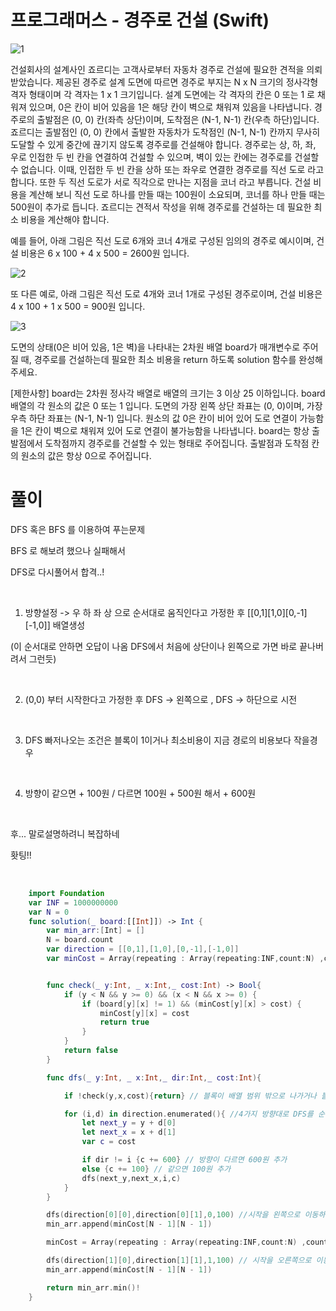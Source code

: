 # 프로그래머스 - 경주로 건설 (Swift)

![1](https://user-images.githubusercontent.com/42457589/132798643-bbc95906-7782-46cf-8fcb-1a3e42fc93ab.png)

건설회사의 설계사인 죠르디는 고객사로부터 자동차 경주로 건설에 필요한 견적을 의뢰받았습니다.
제공된 경주로 설계 도면에 따르면 경주로 부지는 N x N 크기의 정사각형 격자 형태이며 각 격자는 1 x 1 크기입니다.
설계 도면에는 각 격자의 칸은 0 또는 1 로 채워져 있으며, 0은 칸이 비어 있음을 1은 해당 칸이 벽으로 채워져 있음을 나타냅니다.
경주로의 출발점은 (0, 0) 칸(좌측 상단)이며, 도착점은 (N-1, N-1) 칸(우측 하단)입니다. 죠르디는 출발점인 (0, 0) 칸에서 출발한 자동차가 도착점인 (N-1, N-1) 칸까지 무사히 도달할 수 있게 중간에 끊기지 않도록 경주로를 건설해야 합니다.
경주로는 상, 하, 좌, 우로 인접한 두 빈 칸을 연결하여 건설할 수 있으며, 벽이 있는 칸에는 경주로를 건설할 수 없습니다.
이때, 인접한 두 빈 칸을 상하 또는 좌우로 연결한 경주로를 직선 도로 라고 합니다.
또한 두 직선 도로가 서로 직각으로 만나는 지점을 코너 라고 부릅니다.
건설 비용을 계산해 보니 직선 도로 하나를 만들 때는 100원이 소요되며, 코너를 하나 만들 때는 500원이 추가로 듭니다.
죠르디는 견적서 작성을 위해 경주로를 건설하는 데 필요한 최소 비용을 계산해야 합니다.

예를 들어, 아래 그림은 직선 도로 6개와 코너 4개로 구성된 임의의 경주로 예시이며, 건설 비용은 6 x 100 + 4 x 500 = 2600원 입니다.

![2](https://user-images.githubusercontent.com/42457589/132798646-8fede149-0f0f-4caa-9169-3fdc642fddd8.png)

또 다른 예로, 아래 그림은 직선 도로 4개와 코너 1개로 구성된 경주로이며, 건설 비용은 4 x 100 + 1 x 500 = 900원 입니다.

![3](https://user-images.githubusercontent.com/42457589/132798648-5cd2200d-d212-4fbc-9c21-47b5a3d40047.png)

도면의 상태(0은 비어 있음, 1은 벽)을 나타내는 2차원 배열 board가 매개변수로 주어질 때, 경주로를 건설하는데 필요한 최소 비용을 return 하도록 solution 함수를 완성해주세요.

[제한사항]
board는 2차원 정사각 배열로 배열의 크기는 3 이상 25 이하입니다.
board 배열의 각 원소의 값은 0 또는 1 입니다.
도면의 가장 왼쪽 상단 좌표는 (0, 0)이며, 가장 우측 하단 좌표는 (N-1, N-1) 입니다.
원소의 값 0은 칸이 비어 있어 도로 연결이 가능함을 1은 칸이 벽으로 채워져 있어 도로 연결이 불가능함을 나타냅니다.
board는 항상 출발점에서 도착점까지 경주로를 건설할 수 있는 형태로 주어집니다.
출발점과 도착점 칸의 원소의 값은 항상 0으로 주어집니다.

# 풀이
DFS 혹은 BFS 를 이용하여 푸는문제

BFS 로 해보려 했으나 실패해서

DFS로 다시풀어서 합격..!

​

1. 방향설정 -> 우 하 좌 상 으로 순서대로 움직인다고 가정한 후 [[0,1][1,0][0,-1][-1,0]] 배열생성

(이 순서대로 안하면 오답이 나옴 DFS에서 처음에 상단이나 왼쪽으로 가면 바로 끝나버려서 그런듯)

​

2. (0,0) 부터 시작한다고 가정한 후 DFS -> 왼쪽으로 , DFS -> 하단으로 시전

​

3. DFS 빠저나오는 조건은 블록이 1이거나 최소비용이 지금 경로의 비용보다 작을경우

​

4. 방향이 같으면 + 100원 / 다르면 100원 + 500원 해서 + 600원

​

후... 말로설명하려니 복잡하네 

홧팅!!

​
```swift
    import Foundation
    var INF = 1000000000
    var N = 0
    func solution(_ board:[[Int]]) -> Int {
        var min_arr:[Int] = []
        N = board.count
        var direction = [[0,1],[1,0],[0,-1],[-1,0]]
        var minCost = Array(repeating : Array(repeating:INF,count:N) ,count : N) // 최소비용 저장 배열


        func check(_ y:Int, _ x:Int,_ cost:Int) -> Bool{
            if (y < N && y >= 0) && (x < N && x >= 0) {
                if (board[y][x] != 1) && (minCost[y][x] > cost) {
                    minCost[y][x] = cost
                    return true    
                }
            }
            return false
        }

        func dfs(_ y:Int, _ x:Int,_ dir:Int,_ cost:Int){

            if !check(y,x,cost){return} // 블록이 배열 범위 밖으로 나가거나 블록값이 1이거나 최소비용만족 못할경우 판별

            for (i,d) in direction.enumerated(){ //4가지 방향대로 DFS를 순차적으로 실행
                let next_y = y + d[0]
                let next_x = x + d[1]
                var c = cost

                if dir != i {c += 600} // 방향이 다르면 600원 추가
                else {c += 100} // 같으면 100원 추가
                dfs(next_y,next_x,i,c)
            }
        }

        dfs(direction[0][0],direction[0][1],0,100) //시작을 왼쪽으로 이동하는 DFS
        min_arr.append(minCost[N - 1][N - 1])

        minCost = Array(repeating : Array(repeating:INF,count:N) ,count : N)

        dfs(direction[1][0],direction[1][1],1,100) // 시작을 오른쪽으로 이동하는 DFS
        min_arr.append(minCost[N - 1][N - 1])

        return min_arr.min()!
    }
```
